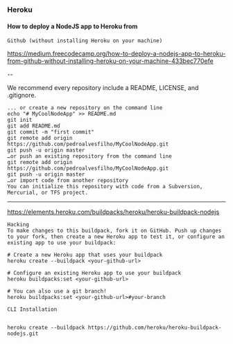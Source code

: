 ### Heroku
#### How to deploy a NodeJS app to Heroku from 

	Github (without installing Heroku on your machine)
https://medium.freecodecamp.org/how-to-deploy-a-nodejs-app-to-heroku-from-github-without-installing-heroku-on-your-machine-433bec770efe


--

We recommend every repository include a README, LICENSE, and .gitignore.

```
... or create a new repository on the command line
echo "# MyCoolNodeApp" >> README.md
git init
git add README.md
git commit -m "first commit"
git remote add origin https://github.com/pedroalvesfilho/MyCoolNodeApp.git
git push -u origin master
…or push an existing repository from the command line
git remote add origin https://github.com/pedroalvesfilho/MyCoolNodeApp.git
git push -u origin master
…or import code from another repository
You can initialize this repository with code from a Subversion, Mercurial, or TFS project.
```

---


https://elements.heroku.com/buildpacks/heroku/heroku-buildpack-nodejs

```
Hacking
To make changes to this buildpack, fork it on GitHub. Push up changes to your fork, then create a new Heroku app to test it, or configure an existing app to use your buildpack:

# Create a new Heroku app that uses your buildpack
heroku create --buildpack <your-github-url>

# Configure an existing Heroku app to use your buildpack
heroku buildpacks:set <your-github-url>

# You can also use a git branch!
heroku buildpacks:set <your-github-url>#your-branch

```


```
CLI Installation
  
  
heroku create --buildpack https://github.com/heroku/heroku-buildpack-nodejs.git
```
